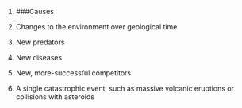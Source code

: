 1. ###Causes

 1. Changes to the environment over geological time
 2. New predators
 3. New diseases
 4. New, more-successful competitors
 5. A single catastrophic event, such as massive volcanic eruptions or collisions with asteroids

